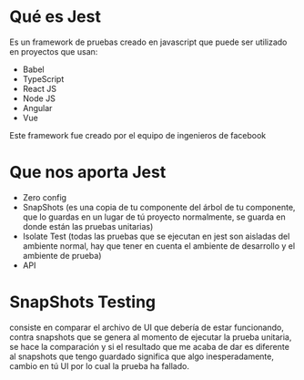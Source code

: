 # Qué es Jest

Es un framework de pruebas creado en javascript que puede ser utilizado en proyectos que
usan:

- Babel
- TypeScript
- React JS
- Node JS
- Angular
- Vue

Este framework fue creado por el equipo de ingenieros de facebook

# Que nos aporta Jest

- Zero config
- SnapShots (es una copia de tu componente del árbol de tu componente, que lo guardas en un lugar de tú
  proyecto normalmente, se guarda en donde están las pruebas unitarias)
- Isolate Test (todas las pruebas que se ejecutan en jest son aisladas del ambiente normal, hay que tener
  en cuenta el ambiente de desarrollo y el ambiente de prueba)
- API

# SnapShots Testing

consiste en comparar el archivo de UI que debería de estar funcionando, contra snapshots
que se genera al momento de ejecutar la prueba unitaria, se hace la comparación y si
el resultado que me acaba de dar es diferente al snapshots que tengo guardado significa que algo
inesperadamente, cambio en tú UI por lo cual la prueba ha fallado.
